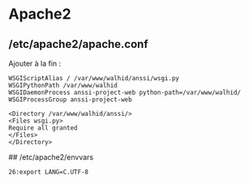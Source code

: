 # Apache2

## /etc/apache2/apache.conf

Ajouter à la fin :

```
WSGIScriptAlias / /var/www/walhid/anssi/wsgi.py
WSGIPythonPath /var/www/walhid
WSGIDaemonProcess anssi-project-web python-path=/var/www/walhid/
WSGIProcessGroup anssi-project-web

<Directory /var/www/walhid/anssi/>
<Files wsgi.py>
Require all granted
</Files>
</Directory>

```  

## /etc/apache2/envvars

```
26:export LANG=C.UTF-8
```  
